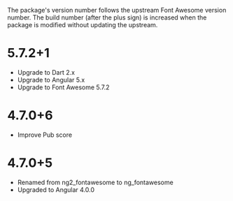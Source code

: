 The package's version number follows the upstream Font Awesome version number.
The build number (after the plus sign) is increased when the package is modified
without updating the upstream.

5.7.2+1
=======

- Upgrade to Dart 2.x
- Upgrade to Angular 5.x
- Upgrade to Font Awesome 5.7.2

4.7.0+6
=======

- Improve Pub score

4.7.0+5
=======

- Renamed from ng2_fontawesome to ng_fontawesome
- Upgraded to Angular 4.0.0

